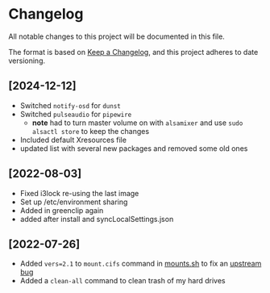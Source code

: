 # Changelog

All notable changes to this project will be documented in this file.

The format is based on [Keep a Changelog](https://keepachangelog.com/en/1.0.0/),
and this project adheres to date versioning.

## [2024-12-12]

- Switched `notify-osd` for `dunst`
- Switched `pulseaudio` for `pipewire`
  - **note** had to turn master volume on with `alsamixer` and use `sudo alsactl store` to keep the changes
- Included default Xresources file
- updated list with several new packages and removed some old ones

## [2022-08-03]

- Fixed i3lock re-using the last image
- Set up /etc/environment sharing
- Added in greenclip again
- added after install and syncLocalSettings.json

## [2022-07-26]

- Added `vers=2.1` to `mount.cifs` command in [mounts.sh](./bash/mounts.sh) to fix an [upstream bug](https://git.kernel.org/pub/scm/linux/kernel/git/stable/linux.git/commit/?h=linux-5.18.y&id=ca83f50b43a099345e61950f74c4d9eb81c765fe)
- Added a `clean-all` command to clean trash of my hard drives

